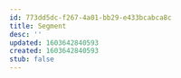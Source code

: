 ```yaml
---
id: 773dd5dc-f267-4a01-bb29-e433bcabca8c
title: Segment
desc: ''
updated: 1603642840593
created: 1603642840593
stub: false
---
```


